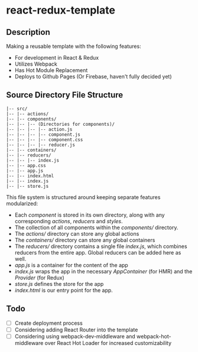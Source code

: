 # react-redux-template

## Description
Making a reusable template with the following features:
* For development in React & Redux
* Utilizes Webpack
* Has Hot Module Replacement
* Deploys to Github Pages (Or Firebase, haven't fully decided yet)

## Source Directory File Structure
```
|-- src/
|-- |-- actions/
|-- |-- components/
|-- |-- |-- (Directories for components)/
|-- |-- |-- |-- action.js
|-- |-- |-- |-- component.js
|-- |-- |-- |-- component.css
|-- |-- |-- |-- reducer.js
|-- |-- containers/
|-- |-- reducers/
|-- |-- |-- index.js
|-- |-- app.css
|-- |-- app.js
|-- |-- index.html
|-- |-- index.js
|-- |-- store.js
```

This file system is structured around keeping separate features modularized:
* Each *component* is stored in its own directory, along with any corresponding *actions*, *reducers* and *styles*.
* The collection of all components within the *components/* directory.
* The *actions/* directory can store any global actions
* The *containers/* directory can store any global containers
* The *reducers/* directory contains a single file *index.js*, which combines reducers from the entire app. Global reducers can be added here as well.
* *app.js* is a container for the content of the app
* *index.js* wraps the app in the necessary *AppContainer* (for HMR) and the *Provider* (for Redux)
* *store.js* defines the store for the app
* *index.html* is our entry point for the app.  

## Todo
- [ ] Create deployment process
- [ ] Considering adding React Router into the template
- [ ] Considering using webpack-dev-middleware and webpack-hot-middleware over React Hot Loader for increased customizability
